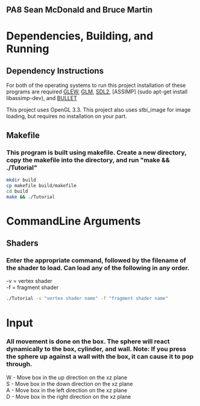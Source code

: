 ## PA8 Sean McDonald and Bruce Martin


# Dependencies, Building, and Running

## Dependency Instructions
For both of the operating systems to run this project installation of these programs are required [GLEW](http://glew.sourceforge.net/), [GLM](http://glm.g-truc.net/0.9.7/index.html), [SDL2](https://wiki.libsdl.org/Tutorials), [ASSIMP] (sudo apt-get install libassimp-dev), and [BULLET](http://www.bulletphysics.org/mediawiki-1.5.8/index.php/Installation)

This project uses OpenGL 3.3. This project also uses stbi_image for image loading, but requires no installation on your part. 


## Makefile

### This program is built using makefile. Create a new directory, copy the makefile into the directory, and run "make && ./Tutorial"

```bash
mkdir build
cp makefile build/makefile
cd build
make && ./Tutorial
```


# CommandLine Arguments
## Shaders
### Enter the appropriate command, followed by the filename of the shader to load. Can load any of the following in any order.

-v = vertex shader    
-f = fragment shader    

```bash
./Tutorial -v "vertex shader name" -f "fragment shader name"
```
# Input
### All movement is done on the box. The sphere will react dynamically to the box, cylinder, and wall. Note: If you press the sphere up against a wall with the box, it can cause it to pop through.
W - Move box in the up direction on the xz plane  
S - Move box in the down direction on the xz plane  
A - Move box in the left direction on the xz plane  
D - Move box in the right direction on the xz plane  
